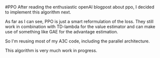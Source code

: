 #PPO
After reading the enthusiastic openAI blogpost about ppo, I decided to implement this algorithm next.

As far as I can see, PPO is just a smart reformulation of the loss. They still work in combination with TD-lambda for the
value estimator and can make use of something like GAE for the advantage estimation.

So I'm reusing most of my A3C code, including the parallel architecture.

This algorithm is very much work in progress.